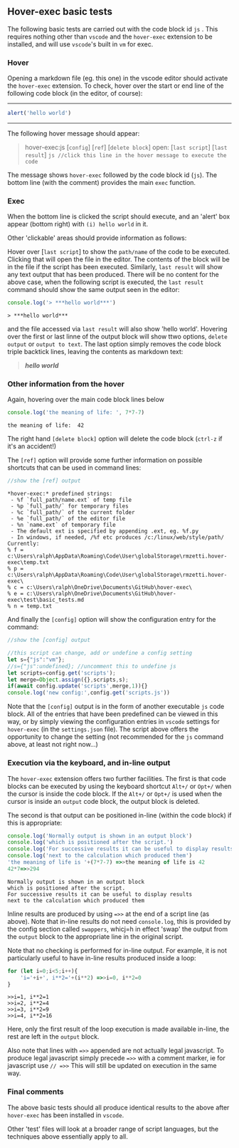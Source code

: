 ## Hover-exec basic tests

The following basic tests are carried out with the code block id `js` . This requires nothing other than `vscode` and the `hover-exec` extension to be installed, and will use `vscode`'s built in `vm` for exec.

### Hover
Opening a markdown file (eg. this one) in the vscode editor should activate the `hover-exec` extension. To check, hover over the start or end line of the following code block (in the editor, of course):

-------------------------
```js //click this line in the hover message to execute the code
alert('hello world')
```
-------------------------

The following hover message should appear:

>   hover-exec:js [`config`] [`ref`] [`delete block`]
>   open: [`last script`] [`last result`]
>   `js //click this line in the hover message to execute the code`

The message shows `hover-exec` followed by the code block id (`js`). The bottom line (with the comment) provides the main `exec` function.

### Exec
When the bottom line is clicked the script should execute, and an 'alert' box appear (bottom right) with `(i) hello world` in it.

Other 'clickable' areas should provide information as follows:

Hover over [`last script`] to show the `path/name` of the code to be executed. Clicking that will open the file in the editor. The contents of the block will be in the file if the script has been executed. Similarly, `last result` will show any text output that has been produced. There will be no content for the above case, when the following script is executed, the `last result` command should show the same output seen in the editor:

```js //when executed 'hello world' should be visible in a following code block titled 'output' (if you execute again there will be no 'visible' change, because the new content is identical to the old.)
console.log('> ***hello world***')
```
```output
> ***hello world***
```

and the file accessed via `last result` will also show 'hello world'. Hovering  over the first or last linne of the output block will show ttwo options, `delete output` or `output to text`. The last option simply removes the code block triple backtick lines, leaving the contents as markdown text:

> ***hello world***

### Other information from the hover

Again, hovering over the main code block lines below

```js
console.log('the meaning of life: ', 7*7-7)
```
```output
the meaning of life:  42
```

The right hand `[delete block]` option will delete the code block (`ctrl-z` if it's an accident!)

The `[ref]` option will provide some further information on possible shortcuts that can be used in command lines:

```js
//show the [ref] output
```
```output
*hover-exec:* predefined strings:
 - %f `full_path/name.ext` of temp file
 - %p `full_path/` for temporary files
 - %c `full_path/` of the current folder
 - %e `full_path/` of the editor file
 - %n `name.ext` of temporary file
 - The default ext is specified by appending .ext, eg. %f.py
 - In windows, if needed, /%f etc produces /c:/linux/web/style/path/
Currently:
% f = c:\Users\ralph\AppData\Roaming\Code\User\globalStorage\rmzetti.hover-exec\temp.txt
% p = c:\Users\ralph\AppData\Roaming\Code\User\globalStorage\rmzetti.hover-exec\
% c = c:\Users\ralph\OneDrive\Documents\GitHub\hover-exec\
% e = c:\Users\ralph\OneDrive\Documents\GitHub\hover-exec\test\basic_tests.md
% n = temp.txt
```

And finally the `[config]` option will show the configuration entry for the command:

```js
//show the [config] output
```
```js :vm noInline
//this script can change, add or undefine a config setting
let s={"js":"vm"};
//s={"js":undefined}; //uncomment this to undefine js
let scripts=config.get('scripts');
let merge=Object.assign({},scripts,s);
if(await config.update('scripts',merge,1)){}
console.log('new config:',config.get('scripts.js'))
```

Note that the `[config]` output is in the form of another executable `js` code block. All of the entries  that have been predefined can be viewed in this way, or by simply viewing the configuration entries in `vscode` settings for `hover-exec` (in the `settings.json` file). The script above offers the opportunity to change the setting (not recommended for the `js`  command above, at least not right now...)

### Execution via the keyboard, and in-line output

The `hover-exec` extension offers two further facilities. The first is that code blocks can be executed by using the keyboard shortcut `Alt+/` or `Opt+/` when the cursor is inside the code block. If the `Alt+/` or `Opt+/` is used when the cursor is inside an `output` code block, the output block is deleted.

The second is that output can be positioned in-line (within the code block) if this is appropriate:

```js //show calculation results in-line
console.log('Normally output is shown in an output block')
console.log('which is positioned after the script.')
console.log('For successive results it can be useful to display results')
console.log('next to the calculation which produced them')
'the meaning of life is '+(7*7-7) =>>the meaning of life is 42
42*7=>>294
```
```output
Normally output is shown in an output block
which is positioned after the script.
For successive results it can be useful to display results
next to the calculation which produced them
```

Inline results are produced by using `=>>` at the end of a script line (as above). Note that in-line results do not need `console.log`, this is provided by the config section called `swappers`, whicj=h in effect 'swap' the output from the `output` block to the appropriate line in the original script.

Note that no checking is performed for in-line output. For example, it is not particularly useful to have in-line results produced inside a loop:

```js
for (let i=0;i<5;i++){
    'i='+i+', i**2='+(i**2) =>>i=0, i**2=0
}
```
```output
>>i=1, i**2=1
>>i=2, i**2=4
>>i=3, i**2=9
>>i=4, i**2=16
```

Here, only the first result of the loop execution is made available in-line, the rest are left in the `output` block.

Also note that lines with `=>>` appended are not actually legal javascript. To produce legal javascript simply precede `=>>` with a comment marker, ie for javascript use `// =>>` This will still be updated on execution in the same way.

### Final comments

The above basic tests should all produce identical results to the  above after `hover-exec` has been installed in `vscode`.

Other 'test' files will look at a broader range of script languages, but the techniques above essentially apply to all.

